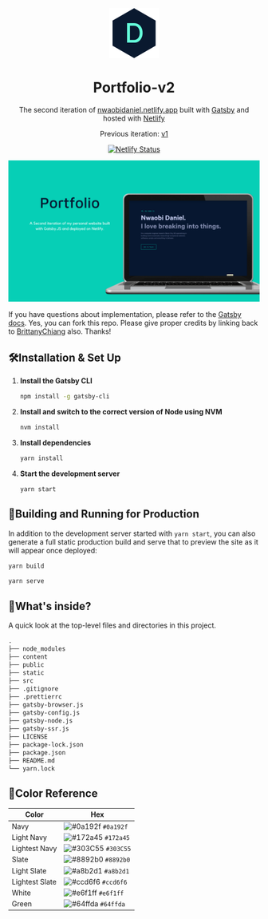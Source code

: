 <div align="center">
  <img alt="Logo" src="https://raw.githubusercontent.com/CrazyChickenDev/portfolio-v2/main/src/images/logo.png" width="100" />
</div>
<h1 align="center">
  Portfolio-v2
</h1>
<p align="center">
  The second iteration of <a href="https://nwaobidaniel.netlify.app" target="_blank">nwaobidaniel.netlify.app</a> built with <a href="https://www.gatsbyjs.org/" target="_blank">Gatsby</a> and hosted with <a href="https://www.netlify.com/" target="_blank">Netlify</a>
</p>
<p align="center">
  Previous iteration:
  <a href="https://github.com/CrazyChickenDev/portfolio-v1" target="_blank">v1</a>
</p>
<p align="center">
  <a href="https://app.netlify.com/sites/nwaobidaniel/deploys" target="_blank">
    <img src="https://api.netlify.com/api/v1/badges/6f8b9e9a-d4b3-44ca-9f3f-dd9b05572b7f/deploy-status" alt="Netlify Status" />
  </a>
</p>

![demo](https://raw.githubusercontent.com/CrazyChickenDev/portfolio-v2/main/src/images/demo.png)

If you have questions about implementation, please refer to the [Gatsby docs](https://www.gatsbyjs.org/docs/).
Yes, you can fork this repo. Please give proper credits by linking back to [BrittanyChiang](https://github.com/bchiang7) also. Thanks!

## 🛠Installation & Set Up

1.  **Install the Gatsby CLI**

    ```sh
    npm install -g gatsby-cli
    ```

2.  **Install and switch to the correct version of Node using NVM**

    ```sh
    nvm install
    ```

3.  **Install dependencies**

    ```sh
    yarn install
    ```

4.  **Start the development server**

    ```sh
    yarn start
    ```

## 🚀Building and Running for Production

In addition to the development server started with `yarn start`, you can also generate a full static production build and serve that to preview the site as it will appear once deployed:

```sh
yarn build
```

```sh
yarn serve
```

## 🧐What's inside?

A quick look at the top-level files and directories in this project.

    .
    ├── node_modules
    ├── content
    ├── public
    ├── static
    ├── src
    ├── .gitignore
    ├── .prettierrc
    ├── gatsby-browser.js
    ├── gatsby-config.js
    ├── gatsby-node.js
    ├── gatsby-ssr.js
    ├── LICENSE
    ├── package-lock.json
    ├── package.json
    ├── README.md
    └── yarn.lock

## 🎨Color Reference

| Color          | Hex                                                                |
| -------------- | ------------------------------------------------------------------ |
| Navy           | ![#0a192f](https://via.placeholder.com/10/0a192f?text=+) `#0a192f` |
| Light Navy     | ![#172a45](https://via.placeholder.com/10/0a192f?text=+) `#172a45` |
| Lightest Navy  | ![#303C55](https://via.placeholder.com/10/303C55?text=+) `#303C55` |
| Slate          | ![#8892b0](https://via.placeholder.com/10/8892b0?text=+) `#8892b0` |
| Light Slate    | ![#a8b2d1](https://via.placeholder.com/10/a8b2d1?text=+) `#a8b2d1` |
| Lightest Slate | ![#ccd6f6](https://via.placeholder.com/10/ccd6f6?text=+) `#ccd6f6` |
| White          | ![#e6f1ff](https://via.placeholder.com/10/e6f1ff?text=+) `#e6f1ff` |
| Green          | ![#64ffda](https://via.placeholder.com/10/64ffda?text=+) `#64ffda` |
